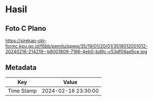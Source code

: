 # Hasil

## Foto C Plano

https://sirekap-obj-formc.kpu.go.id/f6bb/pemilu/ppwp/35/19/01/20/01/3519012001012-20240216-214219--b8001809-7166-4eb0-bd9c-c53df08ad5ce.jpg


## Metadata

| Key        | Value               |
| ---------- | ------------------- |
| Time Stamp | 2024-02-16 23:30:00 |



